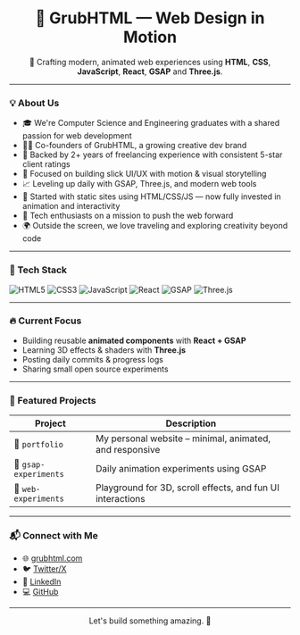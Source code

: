 <h1 align="center">🎨 GrubHTML — Web Design in Motion</h1>
<p align="center">
  🚀 Crafting modern, animated web experiences using <strong>HTML</strong>, <strong>CSS</strong>, <strong>JavaScript</strong>, <strong>React</strong>, <strong>GSAP</strong> and <strong>Three.js</strong>.
</p>

---

### 💡 About Us

- 🎓 We're Computer Science and Engineering graduates with a shared passion for web development
- 🧑‍💻 Co-founders of GrubHTML, a growing creative dev brand
- 💼 Backed by 2+ years of freelancing experience with consistent 5-star client ratings
- 🎨 Focused on building slick UI/UX with motion & visual storytelling
- 📈 Leveling up daily with GSAP, Three.js, and modern web tools
- 🧱 Started with static sites using HTML/CSS/JS — now fully invested in animation and interactivity
- 🚀 Tech enthusiasts on a mission to push the web forward
- 🌍 Outside the screen, we love traveling and exploring creativity beyond code

---

### 🔧 Tech Stack

![HTML5](https://img.shields.io/badge/-HTML5-E34F26?style=flat&logo=html5&logoColor=fff)
![CSS3](https://img.shields.io/badge/-CSS3-1572B6?style=flat&logo=css3)
![JavaScript](https://img.shields.io/badge/-JavaScript-F7DF1E?style=flat&logo=javascript&logoColor=black)
![React](https://img.shields.io/badge/-React-61DAFB?style=flat&logo=react&logoColor=black)
![GSAP](https://img.shields.io/badge/-GSAP-88CE02?style=flat&logo=greensock&logoColor=black)
![Three.js](https://img.shields.io/badge/-Three.js-000?style=flat&logo=three.js)

---

### 🔥 Current Focus

- Building reusable **animated components** with **React + GSAP**
- Learning 3D effects & shaders with **Three.js**
- Posting daily commits & progress logs
- Sharing small open source experiments

---

### 📁 Featured Projects

| Project | Description |
|--------|-------------|
| 🔗 `portfolio` | My personal website – minimal, animated, and responsive |
| 🔗 `gsap-experiments` | Daily animation experiments using GSAP |
| 🔗 `web-experiments` | Playground for 3D, scroll effects, and fun UI interactions |

---

### 📬 Connect with Me

- 🌐 [grubhtml.com](https://grubhtml.com)
- 🐦 [Twitter/X](https://x.com/grubhtml)
- 💼 [LinkedIn](https://linkedin.com/in/grubhtml)
- 💻 [GitHub](https://github.com/grubhtml)

---

<p align="center">
  Let's build something amazing. 🚀
</p>
